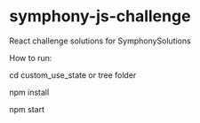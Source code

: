 # symphony-js-challenge
React challenge solutions for SymphonySolutions

How to run:

cd custom_use_state or tree folder

npm install

npm start
